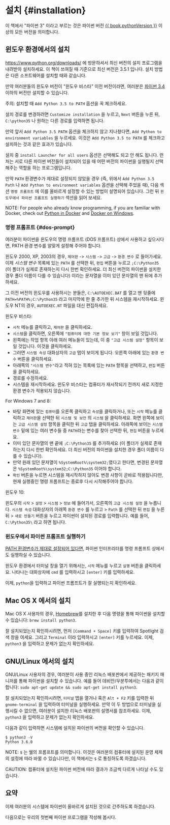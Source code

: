 # 설치 {#installation}

이 책에서 "파이썬 3" 이라고 부르는 것은  파이썬 버전 [{{ book.pythonVersion }}](https://www.python.org/downloads/) 이상의 모든 버전을 의미합니다.

## 윈도우 환경에서의 설치

https://www.python.org/downloads/ 에 방문하셔서 최신 버전의 설치 프로그램을 내려받아 설치하세요. 이 책이 쓰여질 때 기준으로 최신 버전은 3.5.1 입니다.
설치 방법은 다른 소프트웨어를 설치할 때와 같습니다.

만약 여러분들의 윈도우 버전이 "윈도우 비스타" 이전 버전이라면, 여러분은 [파이썬 3.4](https://www.python.org/downloads/windows/) 이하의 버전만 설치할 수 있습니다.

주의: 설치할 때 `Add Python 3.5 to PATH` 옵션을 꼭 체크하세요.

설치 경로를 변경하려면 `Customize installation` 을 누르고, `Next` 버튼을 누른 뒤, `C:\python35` 나 원하는 다른 경로를 입력하면 됩니다.

만약 앞서 `Add Python 3.5 PATH` 옵션을 체크하지 않고 지나쳤다면, `Add Python to environment variables` 을 누르세요. 이것은 `Add Python 3.5 to PATH` 를 체크하고 설치하는 것과 같은 효과가 있습니다.

설치 중 `install Launcher for all users` 옵션은 선택해도 되고 안 해도 됩니다. 런처는 서로 다른 파이썬 버전들이 설치되어 있을 때 어떤 버전의 파이썬을 실행될지 선택해주는 역할을 하는 프로그램입니다.

만약 `PATH` 환경변수가 제대로 설정되지 않았을 경우 (즉, 위에서 `Add Python 3.5 Path` 나 `Add Python to environment variables` 옵션을 선택해 주었을 때), 다음 섹션 `명령 프롬프트` 에 이를 올바르게 설정할 수 있는 방법이 설명되어 있습니다. 그런 뒤 `윈도우에서 파이썬 프롬프트 실행하기` 섹션을 읽어 보세요.

NOTE: For people who already know programming, if you are familiar with Docker, check out [Python in Docker](https://hub.docker.com/_/python/) and [Docker on Windows](https://docs.docker.com/windows/).

### 명령 프롬프트 {#dos-prompt}

여러분이 파이썬을 윈도우의 명령 프롬프트 (DOS 프롬프트) 상에서 사용하고 싶으시다면, PATH 환경 변수를 알맞게 설정해 주어야 합니다.

윈도우 2000, XP, 2003의 경우, `제어판` -> `시스템` -> `고급` -> `환경 변수` 로 들어가세요. 이제 _시스템 변수_ 목록에 있는 `PATH` 를 선택한 뒤, `편집` 버튼을 누르고 `;C:\Python35` (이 폴더가 실제로 존재하는지 다시 한번 확인하세요. 더 최신 버전의 파이썬을 설치한 경우 폴더 이름이 다를 수 있습니다) 이라는 문자열을 이미 있던 문자열의 맨 뒤에 추가하세요.

<!-- The directory should match pythonVersion variable in book.json -->
그 이전 버전의 윈도우를 사용하시는 분들은, `C:\AUTOEXEC.BAT` 를 열고 맨 뒷줄에 `PATH=%PATH%;C:\Python35` 라고 마지막에 한 줄 추가한 뒤 시스템을 재시작하세요. 윈도우 NT의 경우, `AUTOEXEC.NT` 파일을 대신 편집하세요.

윈도우 비스타:

- `시작` 메뉴를 클릭하고, `제어판` 을 클릭하세요.
- `시스템`을 클릭하면, 오른쪽에 `"컴퓨터에 대한 기본 정보 보기"` 창이 보일 것입니다.
- 왼쪽에는 작업 항목 아래 여러 메뉴들이 있는데, 이 중 `"고급 시스템 설정"` 항목이 보일 것입니다. 이것을 클릭하세요.
- 그러면 `시스템 속성` 대화상자의 `고급` 탭이 보이게 됩니다. 오른쪽 아래에 있는 `환경 변수` 버튼을 클릭하세요.
- 아래쪽의 `"시스템 변수"`라고 적혀 있는 목록에 있는 `PATH` 항목을 선택하고, `편집` 버튼을 클릭하세요.
- 경로를 수정하세요.
- 시스템을 재시작하세요. 윈도우 비스타는 컴퓨터가 재시작되기 전까지 새로 지정한 환경 변수가 적용되지 않습니다.

For Windows 7 and 8:

- 바탕 화면에 있는 `컴퓨터`를 오른쪽 클릭하고 `속성`을 클릭하거나, 또는 `시작` 메뉴를 클릭하고 `제어판`을 선택한 뒤 `시스템 및 보안` 의 `시스템` 을 클릭하세요. 화면 왼쪽에 보이는 `고급 시스템 설정` 항목을 클릭한 뒤 `고급` 탭을 클릭하세요. 아래쪽에 보이는 `시스템 변수` 밑에 있는 여러 변수들 중 `PATH`라는 변수를 찾아 선택한 뒤, `편집` 버튼을 누르세요.
- 이미 있던 문자열의 맨 끝에 `;C:\Python35` 를 추가하세요 (이 폴더가 실제로 존재하는지 다시 한번 확인하세요. 더 최신 버전의 파이썬을 설치한 경우 폴더 이름이 다를 수 있습니다).
- 만약 원래 있던 문자열이 `%SystemRoot%\system32;`였다고 한다면, 변경된 문자열은 `%SystemRoot%\system32;C:\Python35` 이어야 합니다. <!-- The directory should match pythonVersion variable in book.json -->
- `확인` 버튼을 누르면 시스템을 재시작하지 않아도 변경 사항이 곧바로 적용됩니다만, 현재 실행중인 명령 프롬프트는 종료후 다시 시작해주어야 합니다.

윈도우 10:

윈도우의 `시작` > `설정` > `시스템` > `정보` 에 들어가서, 오른쪽의 `고급 시스템 설정` 을 누릅니다. `시스템 속성` 대화상자의 아래쪽 `환경 변수` 를 누르고 > `Path` 를 선택한 뒤 `편집` 을 누른 뒤 > `새로 만들기` 버튼을 누르고 파이썬이 설치된 경로를 입력합니다. 예를 들어, `C:\Python35\` 라고 하면 됩니다.


### 윈도우에서 파이썬 프롬프트 실행하기

[PATH 환경변수가 제대로 설정되어 있다면](#dos-prompt), 파이썬 인터프리터를 명령 프롬프트 상에서도 실행하실 수 있습니다.

윈도우 환경에서 터미널 창을 열기 위해서는, `시작` 메뉴를 누르고 `실행` 버튼을 클릭하세요. 나타나는 대화상자에 `cmd` 를 입력하시고 `[enter]` 키를 입력하세요.

이제, `python`을 입력하고 파이썬 프롬프트가 잘 실행되는지 확인하세요.

## Mac OS X 에서의 설치

Mac OS X 사용자의 경우, [Homebrew](http://brew.sh)를 설치한 후 다음 명령을 통해 파이썬을 설치할 수 있습니다: `brew install python3`.

잘 설치되었는지 확인하시려면, 먼저 `[Command + Space]` 키를 입력하여 Spotlight 검색 창을 여세요. 그리고 `Terminal` 이라 입력하시고 `[enter]` 키를 누르세요. 이제, `python3` 을 입력하고 문제가 없는지 확인하세요.

## GNU/Linux 에서의 설치

GNU/Linux 사용자의 경우, 여러분이 사용 중인 리눅스 배포판에서 제공하는 패키지 매니저를 통해 파이썬을 설치할 수 있습니다. 예를 들어 데비안/우분투에서는 다음과 같이 합니다: `sudo apt-get update && sudo apt-get install python3`.

잘 설치되었는지 확인하시려면, `터미널` 앱을 열거나 혹은 `Alt + F2` 키를 입력한 뒤 `gnome-terminal` 을 입력하여 터미널을 실행하세요. 만약 이 두 방법으로 터미널을 실행시킬 수 없으면, 여러분이 설치한 리눅스 배포판의 설명서를 참조하세요. 이제, `python3` 을 입력하고 문제가 없는지 확인하세요.

다음과 같이 입력하면 시스템에 설치된 파이썬의 버전을 확인할 수 있습니다.

<!-- The output should match pythonVersion variable in book.json -->
```
$ python3 -V
Python 3.6.0
```

NOTE: `$` 는 쉘의 프롬프트를 의미합니다. 이것은 여러분의 컴퓨터에 설치된 운영 체제의 설정에 따라 바뀔 수 있습니다만, 이 책에서는 `$` 로 통칭하도록 하겠습니다.

CAUTION: 컴퓨터에 설치된 파이썬 버전에 따라 결과가 조금씩 다르게 나타날 수도 있습니다.

## 요약

이제 여러분의 시스템에 파이썬이 올바르게 설치된 것으로 간주하도록 하겠습니다.

다음으로는 우리의 첫번째 파이썬 프로그램을 작성해 봅시다.
